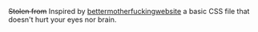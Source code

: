 ~~Stolen from~~ Inspired by [bettermotherfuckingwebsite](http://bettermotherfuckingwebsite.com) a basic CSS file that doesn't hurt your eyes nor brain.
